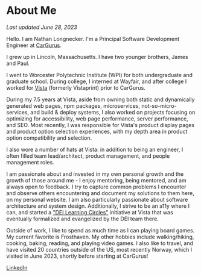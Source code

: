 # About Me
_Last updated June 28, 2023_

Hello. I am Nathan Longnecker. I'm a Principal Software Development Engineer at [CarGurus](https://www.cargurus.com/).

I grew up in Lincoln, Massachusetts. I have two younger brothers, James and Paul.

I went to Worcester Polytechnic Institute (WPI) for both undergraduate and graduate school. During college, I interned at Wayfair, and after college I worked for [Vista](https://www.vistaprint.com) (formerly Vistaprint) prior to CarGurus.

During my 7.5 years at Vista, aside from owning both static and dynamically generated web pages, npm packages, microservices, not-so-micro-services, and build & deploy systems, I also worked on projects focusing on optimizing for accessibility, web page performance, server performance, and SEO. Most recently, I was responsible for Vista's product display pages and product option selection experiences, with my depth area in product option compatibility and selection.

I also wore a number of hats at Vista: in addition to being an engineer, I often filled team lead/architect, product management, and people management roles.

I am passionate about and invested in my own personal growth and the growth of those around me - I enjoy mentoring, being mentored, and am always open to feedback. I try to capture common problems I encounter and observe others encountering and document my solutions to them here, on my personal website. I am also particularly passionate about software architecture and system design. Additionally, I strive to be an a11y where I can, and started a ["DEI Learning Circles"](/blog/equity-and-inclusion-roundtables.md) initiative at Vista that was eventually formalized and evangelized by the DEI team there.

Outside of work, I like to spend as much time as I can playing board games. My current favorite is Frosthaven. My other hobbies include walking/hiking, cooking, baking, reading, and playing video games. I also like to travel, and have visited 20 countries outside of the US, most recently Norway, which I visited in June 2023, shortly before starting at CarGurus!

[LinkedIn](https://www.linkedin.com/in/nlongnecker)
